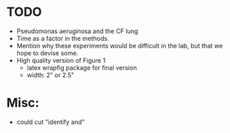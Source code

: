 # TODO
* Pseudomonas aeruginosa and the CF lung
* Time as a factor in the methods.
* Mention why these experiments would be difficult in the lab, but that we hope to devise some.
* High quality version of Figure 1
    * latex wrapfig package for final version
    * width: 2" or 2.5"

# Misc:
* could cut "identify and"
